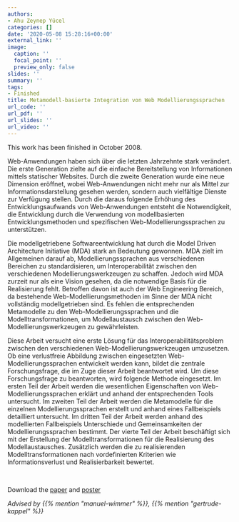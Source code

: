 ```yaml
---
authors:
- Ahu Zeynep Yücel
categories: []
date: '2020-05-08 15:28:16+00:00'
external_link: ''
image:
  caption: ''
  focal_point: ''
  preview_only: false
slides: ''
summary: ''
tags:
- Finished
title: Metamodell-basierte Integration von Web Modellierungssprachen
url_code: ''
url_pdf: ''
url_slides: ''
url_video: ''
---
```


This work has been finished in October 2008.

Web-Anwendungen haben sich über die letzten Jahrzehnte stark verändert. Die erste Generation zielte auf die einfache Bereitstellung von Informationen mittels statischer Websites. Durch die zweite Generation wurde eine neue Dimension eröffnet, wobei Web-Anwendungen nicht mehr nur als Mittel zur Informationsdarstellung gesehen werden, sondern auch vielfältige Dienste zur Verfügung stellen. Durch die daraus folgende Erhöhung des Entwicklungsaufwands von Web-Anwendungen entsteht die Notwendigkeit, die Entwicklung durch die Verwendung von modellbasierten Entwicklungsmethoden und spezifischen Web-Modellierungssprachen zu unterstützen.

Die modellgetriebene Softwareentwicklung hat durch die Model Driven Architecture Initiative (MDA) stark an Bedeutung gewonnen. MDA zielt im Allgemeinen darauf ab, Modellierungssprachen aus verschiedenen Bereichen zu standardisieren, um Interoperabilität zwischen den verschiedenen Modellierungswerkzeugen zu schaffen. Jedoch wird MDA zurzeit nur als eine Vision gesehen, da die notwendige Basis für die Realisierung fehlt. Betroffen davon ist auch der Web Engineering Bereich, da bestehende Web-Modellierungsmethoden im Sinne der MDA nicht vollständig modellgetrieben sind. Es fehlen die entsprechenden Metamodelle zu den Web-Modellierungssprachen und die Modelltransformationen, um Modellaustausch zwischen den Web-Modellierungswerkzeugen zu gewährleisten.

Diese Arbeit versucht eine erste Lösung für das Interoperabilitätsproblem zwischen den verschiedenen Web-Modellierungswerkzeugen umzusetzen. Ob eine verlustfreie Abbildung zwischen eingesetzten Web-Modellierungssprachen entwickelt werden kann, bildet die zentrale Forschungsfrage, die im Zuge dieser Arbeit beantwortet wird. Um diese Forschungsfrage zu beantworten, wird folgende Methode eingesetzt. Im ersten Teil der Arbeit werden die wesentlichen Eigenschaften von Web- Modellierungssprachen erklärt und anhand der entsprechenden Tools untersucht. Im zweiten Teil der Arbeit werden die Metamodelle für die einzelnen Modellierungssprachen erstellt und anhand eines Fallbeispiels detailliert untersucht. Im dritten Teil der Arbeit werden anhand des modellierten Fallbeispiels Unterschiede und Gemeinsamkeiten der Modellierungssprachen bestimmt. Der vierte Teil der Arbeit beschäftigt sich mit der Erstellung der Modelltransformationen für die Realisierung des Modellaustausches. Zusätzlich werden die zu realisierenden Modelltransformationen nach vordefinierten Kriterien wie Informationsverlust und Realisierbarkeit bewertet.

&nbsp;

 Download the [paper](https://www.big.tuwien.ac.at/app/uploads/2016/10/Yücel_paper.pdf) and [poster](https://www.big.tuwien.ac.at/app/uploads/2016/10/Yücel_poster.pdf)

*Advised by {{% mention "manuel-wimmer" %}}, {{% mention "gertrude-kappel" %}}*